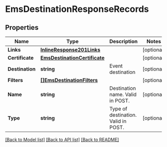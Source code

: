 # EmsDestinationResponseRecords

## Properties

Name | Type | Description | Notes
------------ | ------------- | ------------- | -------------
**Links** | [**InlineResponse201Links**](inline_response_201__links.md) |  | [optional] 
**Certificate** | [**EmsDestinationCertificate**](ems_destination_certificate.md) |  | [optional] 
**Destination** | **string** | Event destination | [optional] 
**Filters** | [**[]EmsDestinationFilters**](ems_destination_filters.md) |  | [optional] 
**Name** | **string** | Destination name.  Valid in POST. | [optional] 
**Type** | **string** | Type of destination. Valid in POST. | [optional] 

[[Back to Model list]](../README.md#documentation-for-models) [[Back to API list]](../README.md#documentation-for-api-endpoints) [[Back to README]](../README.md)


